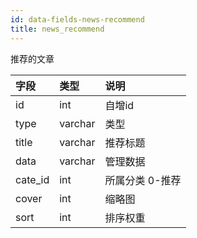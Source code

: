```yaml
---
id: data-fields-news-recommend
title: news_recommend
---
```


推荐的文章

| 字段 | 类型 | 说明 |
| :- | :- | :- |
| id | int | 自增id |
| type | varchar | 类型 |
| title | varchar | 推荐标题 |
| data | varchar | 管理数据 |
| cate_id | int | 所属分类  0-推荐 |
| cover | int | 缩略图 |
| sort | int | 排序权重 |
